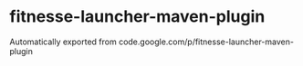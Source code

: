 # fitnesse-launcher-maven-plugin
Automatically exported from code.google.com/p/fitnesse-launcher-maven-plugin
